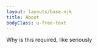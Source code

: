 ```yaml
---
layout: layouts/base.njk
title: About
bodyClass: u-free-text
---
```

Why is this required, like seriously